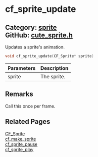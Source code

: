 [](../header.md ':include')

# cf_sprite_update

Category: [sprite](/api_reference?id=sprite)  
GitHub: [cute_sprite.h](https://github.com/RandyGaul/cute_framework/blob/master/include/cute_sprite.h)  
---

Updates a sprite's animation.

```cpp
void cf_sprite_update(CF_Sprite* sprite)
```

Parameters | Description
--- | ---
sprite | The sprite.

## Remarks

Call this once per frame.

## Related Pages

[CF_Sprite](/sprite/cf_sprite.md)  
[cf_make_sprite](/sprite/cf_make_sprite.md)  
[cf_sprite_pause](/sprite/cf_sprite_pause.md)  
[cf_sprite_play](/sprite/cf_sprite_play.md)  
